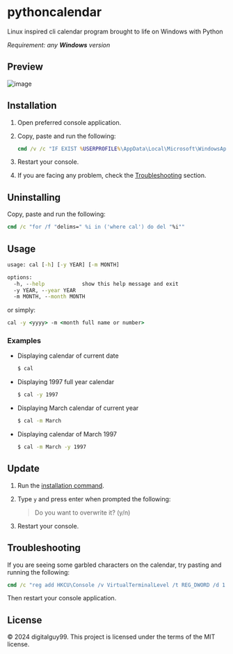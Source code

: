 # pythoncalendar
Linux inspired cli calendar program brought to life on Windows with Python

*Requirement: any **Windows** version*

## Preview
![image](https://github.com/digitalguy99/pythoncalendar/assets/52367722/1899d730-c8ec-4ca5-ae79-f0a557a205c8)


## Installation
1. Open preferred console application.

2. Copy, paste and run the following:

   ```cmd
   cmd /v /c "IF EXIST %USERPROFILE%\AppData\Local\Microsoft\WindowsApps\cal.exe (set /p userinp=File already exists. Do you want to overwrite it? ^(y/n^) & IF /I !userinp! == y curl -kL -o %USERPROFILE%\AppData\Local\Microsoft\WindowsApps\cal.exe https://github.com/digitalguy99/pythoncalendar/releases/download/v3.0.0/cal.exe) ELSE curl -kL -o %USERPROFILE%\AppData\Local\Microsoft\WindowsApps\cal.exe https://github.com/digitalguy99/pythoncalendar/releases/download/v3.0.0/cal.exe"
   ```

3. Restart your console.

4. If you are facing any problem, check the [Troubleshooting](#troubleshooting) section.

## Uninstalling

Copy, paste and run the following:

```cmd
cmd /c "for /f "delims=" %i in ('where cal') do del "%i""
```

## Usage
```cmd
usage: cal [-h] [-y YEAR] [-m MONTH]

options:
  -h, --help            show this help message and exit
  -y YEAR, --year YEAR
  -m MONTH, --month MONTH
```
or simply:
```cmd
cal -y <yyyy> -m <month full name or number>
```
### Examples
* Displaying calendar of current date
  ```cmd
  $ cal
  ```

* Displaying 1997 full year calendar
  ```cmd
  $ cal -y 1997
  ```

* Displaying March calendar of current year
  ```cmd
  $ cal -m March
  ```

* Displaying calendar of March 1997
  ```cmd
  $ cal -m March -y 1997
  ```

## Update
1. Run the [installation command](#installation).

2. Type `y` and press enter when prompted the following:
   > Do you want to overwrite it? (y/n)

3. Restart your console.

## Troubleshooting
If you are seeing some garbled characters on the calendar, try pasting and running the following:
```cmd
cmd /c "reg add HKCU\Console /v VirtualTerminalLevel /t REG_DWORD /d 1 /f"
```
Then restart your console application.

## License
© 2024 digitalguy99. This project is licensed under the terms of the MIT license.